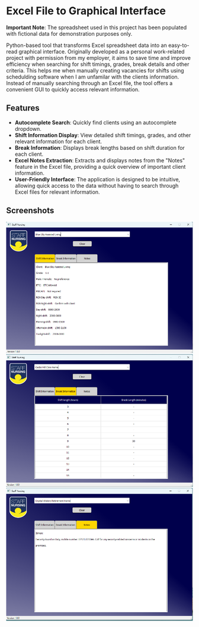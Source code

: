 # Excel File to Graphical Interface
**Important Note**: The spreadsheet used in this project has been populated with fictional data for demonstration purposes only.

Python-based tool that transforms Excel spreadsheet data into an easy-to-read graphical interface. Originally developed as a personal work-related project with permission from my employer, it aims to save time and improve efficiency when searching for shift timings, grades, break details and other criteria.  This helps me when manually creating vacancies for shifts using schedulding software when I am unfamilar with the clients information. Instead of manually searching through an Excel file, the tool offers a convenient GUI to quickly access relevant information.

## Features
- **Autocomplete Search**: Quickly find clients using an autocomplete dropdown.
- **Shift Information Display**: View detailed shift timings, grades, and other relevant information for each client.
- **Break Information**: Displays break lengths based on shift duration for each client.
- **Excel Notes Extraction**: Extracts and displays notes from the "Notes" feature in the Excel file, providing a quick overview of important client information.
- **User-Friendly Interface**: The application is designed to be intuitive, allowing quick access to the data without having to search through Excel files for relevant information.

## Screenshots
![Main Interface](Screenshots/screenshot1.png)
![Shift Information](Screenshots/screenshot3.png)
![Shift Information](Screenshots/screenshot2.png)


